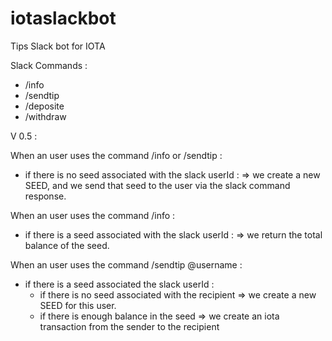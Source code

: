 # iotaslackbot
Tips Slack bot for IOTA


Slack Commands :
- /info
- /sendtip
- /deposite
- /withdraw


V 0.5 :

When an user uses the command /info or /sendtip :
 - if there is no seed associated with the slack userId :
    => we create a new SEED, and we send that seed to the user via the slack command response.

When an user uses the command /info :
- if there is a seed associated with the slack userId :
    => we return the total balance of the seed.

When an user uses the command /sendtip @username :
- if there is a seed associated the slack userId :
    - if there is no seed associated with the recipient 
        => we create a new SEED for this user.
    - if there is enough balance in the seed
        => we create an iota transaction from the sender to the recipient


